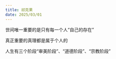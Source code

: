 ```yaml
---
title: 祁克果
date: 2025/03/01
---
```


世间唯一重要的是只有每一个人“自己的存在”

真正重要的真理都是属于个人的

人生有三个阶段“审美阶段”、“道德阶段”、“宗教阶段”